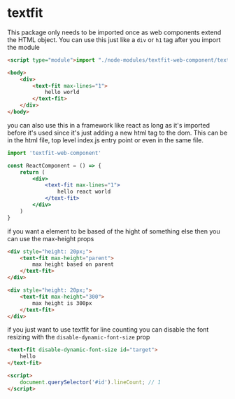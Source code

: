 # textfit

This package only needs to be imported once as web components extend the HTML object. You can use this just like a `div` or `h1` tag after you import the module

```html
<script type="module">import "./node-modules/textfit-web-component/textfit.js"</script>

<body>
    <div>
        <text-fit max-lines="1">
            hello world
        </text-fit>
    </div>
</body>
```

you can also use this in a framework like react as long as it's imported before it's used since it's just adding a new html tag to the dom. This can be in the html file, top level index.js entry point or even in the same file.

```jsx
import 'textfit-web-component'

const ReactComponent = () => {
    return (
        <div>
            <text-fit max-lines="1">
                hello react world
            </text-fit>
        </div>
    )
}
```

if you want a element to be based of the hight of something else then you can use the max-height props
```html
<div style="height: 20px;">
    <text-fit max-height="parent">
        max height based on parent
    </text-fit>
</div>
```
```html
<div style="height: 20px;">
    <text-fit max-height="300">
        max height is 300px 
    </text-fit>
</div>
```

if you just want to use textfit for line counting you can disable the font resizing with the `disable-dynamic-font-size` prop

```html
<text-fit disable-dynamic-font-size id="target">
    hello
</text-fit>

<script>
    document.querySelector('#id').lineCount; // 1
</script>
```
